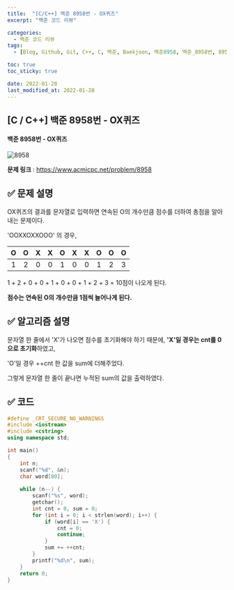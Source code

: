 ```yaml
---
title:  "[C/C++] 백준 8958번 - OX퀴즈"
excerpt: "백준 코드 리뷰"

categories:
  - 백준 코드 리뷰
tags:
  - [Blog, Github, Git, C++, C, 백준, Baekjoon, 백준8958, 백준_8958번, 8958번, c++_8958, 8958_c++]

toc: true
toc_sticky: true

date: 2022-01-28
last_modified_at: 2022-01-28
---
```


## [C / C++] 백준 8958번 - OX퀴즈

#### 백준 8958번 - OX퀴즈

![8958](../images/2022-01-28-8958-posting/image-20220128170735708.png)



**문제 링크** : <https://www.acmicpc.net/problem/8958>



## ✅ 문제 설명

OX퀴즈의 결과를 문자열로 입력하면 연속된 O의 개수만큼 점수를 더하여 총점을 알아내는 문제이다.

'OOXXOXXOOO' 의 경우, 

|  O   |  O   |  X   |  X   |  O   |  X   |  X   |  O   |  O   |  O   |
| :--: | :--: | :--: | :--: | :--: | :--: | :--: | :--: | :--: | :--: |
|  1   |  2   |  0   |  0   |  1   |  0   |  0   |  1   |  2   |  3   |

1 + 2 + 0 + 0 + 1 + 0 + 0 + 1 + 2 + 3 = 10점이 나오게 된다.

**점수는 연속된 O의 개수만큼 1점씩 늘어나게 된다.**





## ✅ 알고리즘 설명

문자열 한 줄에서 'X'가 나오면 점수를 초기화해야 하기 때문에,  **'X'일 경우는 cnt를 0으로 초기화**하였고, 

'O'일 경우 ++cnt 한 값을 sum에 더해주었다. 

그렇게 문자열 한 줄이 끝나면 누적된 sum의 값을 출력하였다.



## ✅ 코드

```c++
#define _CRT_SECURE_NO_WARNINGS
#include <iostream>
#include <cstring>
using namespace std;

int main()
{
	int n;
	scanf("%d", &n);
	char word[80];
	
	while (n--) {
		scanf("%s", word);
		getchar();
		int cnt = 0, sum = 0;
		for (int i = 0; i < strlen(word); i++) {
			if (word[i] == 'X') {
				cnt = 0;
				continue;
			}
			sum += ++cnt;
		}
		printf("%d\n", sum);
	}
	return 0;
}
```
